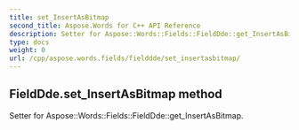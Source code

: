 ```yaml
---
title: set_InsertAsBitmap
second_title: Aspose.Words for C++ API Reference
description: Setter for Aspose::Words::Fields::FieldDde::get_InsertAsBitmap. 
type: docs
weight: 0
url: /cpp/aspose.words.fields/fielddde/set_insertasbitmap/
---
```

## FieldDde.set_InsertAsBitmap method


Setter for Aspose::Words::Fields::FieldDde::get_InsertAsBitmap. 

